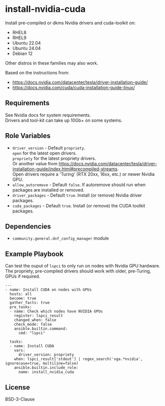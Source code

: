 install-nvidia-cuda
=========

Install pre-compiled or dkms Nvidia drivers and cuda-toolkit on:  
- RHEL8  
- RHEL9  
- Ubuntu 22.04  
- Ubuntu 24.04  
- Debian 12  

Other distros in these families may also work.  
  
Based on the instructions from:  
- https://docs.nvidia.com/datacenter/tesla/driver-installation-guide/  
- https://docs.nvidia.com/cuda/cuda-installation-guide-linux/  

Requirements
------------

See Nvidia docs for system requirements.  
Drivers and tool-kit can take up 10Gb+ on some systems.  

Role Variables
--------------

- `driver_version` - Default `propriety`.  
  `open` for the latest open drivers.  
  `propriety` for the latest propriety drivers.  
   Or another value from https://docs.nvidia.com/datacenter/tesla/driver-installation-guide/index.html#precompiled-streams.  
   Open drivers require a 'Turing' (RTX 20xx, 16xx, etc.) or newer Nvidia GPU.  
- `allow_autoremove` - Default `false`. If autoremove should run when packages are installed or removed.  
- `driver_packages` - Default `true`. Install (or remove) Nvidia driver packages.  
- `cuda_packages` - Default `true`. Install (or remove) the CUDA toolkit packages.  

Dependencies
------------

- `community.general.dnf_config_manager` module  

Example Playbook
----------------

Can test the ouput of `lspci` to only run on nodes with Nvidia GPU hardware.
The propriety, pre-compiled drivers should work with older, pre-Turing, GPUs if required.  
```
---
- name: Install CUDA on nodes with GPUs
  hosts: all
  become: true
  gather_facts: true
  pre_tasks:
  - name: Check which nodes have NVIDIA GPUs
    register: lspci_result
    changed_when: false
    check_mode: false
    ansible.builtin.command:
      cmd: "lspci"

  tasks:
  - name: Install CUDA
    vars:
      driver_version: propriety
    when: lspci_result['stdout'] | regex_search('vga.*nvidia', ignorecase=true, multiline=false)
    ansible.builtin.include_role:
      name: install_nvidia_cuda
```

License
-------

BSD-3-Clause  

